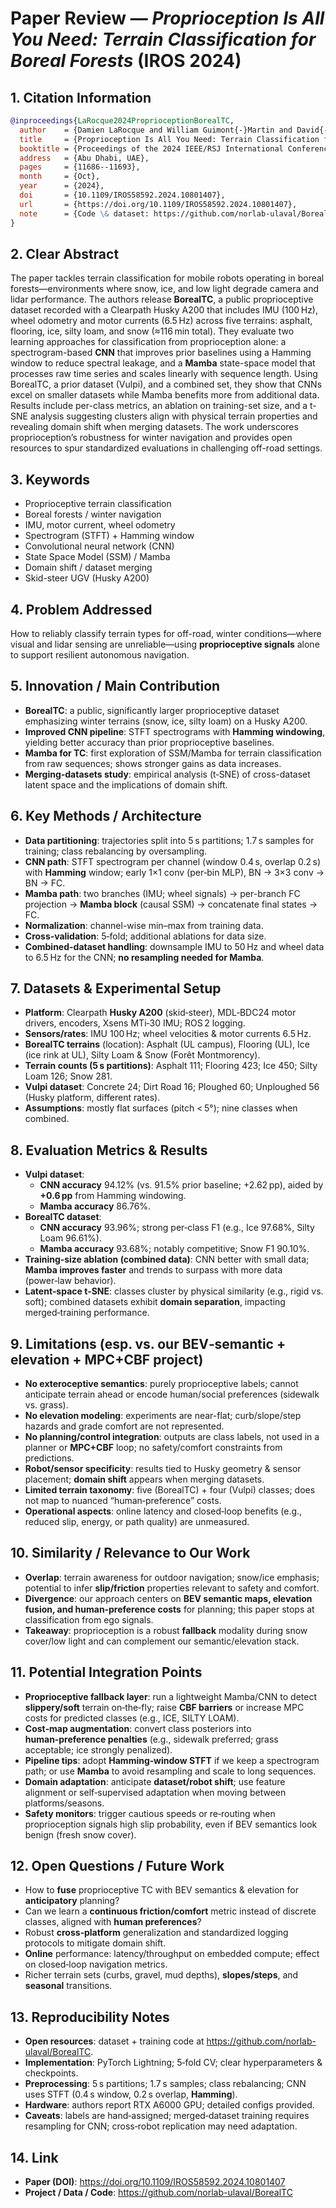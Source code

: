 # Paper Review — *Proprioception Is All You Need: Terrain Classification for Boreal Forests* (IROS 2024)

## 1. Citation Information

```bibtex
@inproceedings{LaRocque2024ProprioceptionBorealTC,
  author    = {Damien LaRocque and William Guimont{-}Martin and David{-}Alexandre Duclos and Philippe Gigu{\`e}re and Fran{\c{c}}ois Pomerleau},
  title     = {Proprioception Is All You Need: Terrain Classification for Boreal Forests},
  booktitle = {Proceedings of the 2024 IEEE/RSJ International Conference on Intelligent Robots and Systems (IROS)},
  address   = {Abu Dhabi, UAE},
  pages     = {11686--11693},
  month     = {Oct},
  year      = {2024},
  doi       = {10.1109/IROS58592.2024.10801407},
  url       = {https://doi.org/10.1109/IROS58592.2024.10801407},
  note      = {Code \& dataset: https://github.com/norlab-ulaval/BorealTC}
}
```

## 2. Clear Abstract 

The paper tackles terrain classification for mobile robots operating in boreal forests—environments where snow, ice, and low light degrade camera and lidar performance. The authors release **BorealTC**, a public proprioceptive dataset recorded with a Clearpath Husky A200 that includes IMU (100 Hz), wheel odometry and motor currents (6.5 Hz) across five terrains: asphalt, flooring, ice, silty loam, and snow (≈116 min total). They evaluate two learning approaches for classification from proprioception alone: a spectrogram-based **CNN** that improves prior baselines using a Hamming window to reduce spectral leakage, and a **Mamba** state-space model that processes raw time series and scales linearly with sequence length. Using BorealTC, a prior dataset (Vulpi), and a combined set, they show that CNNs excel on smaller datasets while Mamba benefits more from additional data. Results include per-class metrics, an ablation on training-set size, and a t-SNE analysis suggesting clusters align with physical terrain properties and revealing domain shift when merging datasets. The work underscores proprioception’s robustness for winter navigation and provides open resources to spur standardized evaluations in challenging off-road settings.

## 3. Keywords

- Proprioceptive terrain classification  
- Boreal forests / winter navigation  
- IMU, motor current, wheel odometry  
- Spectrogram (STFT) + Hamming window  
- Convolutional neural network (CNN)  
- State Space Model (SSM) / Mamba  
- Domain shift / dataset merging  
- Skid-steer UGV (Husky A200)

## 4. Problem Addressed

How to reliably classify terrain types for off-road, winter conditions—where visual and lidar sensing are unreliable—using **proprioceptive signals** alone to support resilient autonomous navigation.

## 5. Innovation / Main Contribution

- **BorealTC**: a public, significantly larger proprioceptive dataset emphasizing winter terrains (snow, ice, silty loam) on a Husky A200.  
- **Improved CNN pipeline**: STFT spectrograms with **Hamming windowing**, yielding better accuracy than prior proprioceptive baselines.  
- **Mamba for TC**: first exploration of SSM/Mamba for terrain classification from raw sequences; shows stronger gains as data increases.  
- **Merging-datasets study**: empirical analysis (t‑SNE) of cross-dataset latent space and the implications of domain shift.

## 6. Key Methods / Architecture

- **Data partitioning**: trajectories split into 5 s partitions; 1.7 s samples for training; class rebalancing by oversampling.  
- **CNN path**: STFT spectrogram per channel (window 0.4 s, overlap 0.2 s) with **Hamming** window; early 1×1 conv (per‑bin MLP), BN → 3×3 conv → BN → FC.  
- **Mamba path**: two branches (IMU; wheel signals) → per-branch FC projection → **Mamba block** (causal SSM) → concatenate final states → FC.  
- **Normalization**: channel-wise min–max from training data.  
- **Cross‑validation**: 5‑fold; additional ablations for data size.  
- **Combined-dataset handling**: downsample IMU to 50 Hz and wheel data to 6.5 Hz for the CNN; **no resampling needed for Mamba**.

## 7. Datasets & Experimental Setup

- **Platform**: Clearpath **Husky A200** (skid‑steer), MDL‑BDC24 motor drivers, encoders, Xsens MTi‑30 IMU; ROS 2 logging.  
- **Sensors/rates**: IMU 100 Hz; wheel velocities & motor currents 6.5 Hz.  
- **BorealTC terrains** (location): Asphalt (UL campus), Flooring (UL), Ice (ice rink at UL), Silty Loam & Snow (Forêt Montmorency).  
- **Terrain counts (5 s partitions)**: Asphalt 111; Flooring 423; Ice 450; Silty Loam 126; Snow 281.  
- **Vulpi dataset**: Concrete 24; Dirt Road 16; Ploughed 60; Unploughed 56 (Husky platform, different rates).  
- **Assumptions**: mostly flat surfaces (pitch < 5°); nine classes when combined.

## 8. Evaluation Metrics & Results

- **Vulpi dataset**:  
  - **CNN accuracy** 94.12% (vs. 91.5% prior baseline; +2.62 pp), aided by **+0.6 pp** from Hamming windowing.  
  - **Mamba accuracy** 86.76%.  
- **BorealTC dataset**:  
  - **CNN accuracy** 93.96%; strong per‑class F1 (e.g., Ice 97.68%, Silty Loam 96.61%).  
  - **Mamba accuracy** 93.68%; notably competitive; Snow F1 90.10%.  
- **Training‑size ablation (combined data)**: CNN better with small data; **Mamba improves faster** and trends to surpass with more data (power‑law behavior).  
- **Latent‑space t‑SNE**: classes cluster by physical similarity (e.g., rigid vs. soft); combined datasets exhibit **domain separation**, impacting merged‑training performance.

## 9. Limitations (esp. vs. our BEV‑semantic + elevation + MPC+CBF project)

- **No exteroceptive semantics**: purely proprioceptive labels; cannot anticipate terrain ahead or encode human/social preferences (sidewalk vs. grass).  
- **No elevation modeling**: experiments are near-flat; curb/slope/step hazards and grade comfort are not represented.  
- **No planning/control integration**: outputs are class labels, not used in a planner or **MPC+CBF** loop; no safety/comfort constraints from predictions.  
- **Robot/sensor specificity**: results tied to Husky geometry & sensor placement; **domain shift** appears when merging datasets.  
- **Limited terrain taxonomy**: five (BorealTC) + four (Vulpi) classes; does not map to nuanced “human‑preference” costs.  
- **Operational aspects**: online latency and closed‑loop benefits (e.g., reduced slip, energy, or path quality) are unmeasured.

## 10. Similarity / Relevance to Our Work

- **Overlap**: terrain awareness for outdoor navigation; snow/ice emphasis; potential to infer **slip/friction** properties relevant to safety and comfort.  
- **Divergence**: our approach centers on **BEV semantic maps, elevation fusion, and human‑preference costs** for planning; this paper stops at classification from ego signals.  
- **Takeaway**: proprioception is a robust **fallback** modality during snow cover/low light and can complement our semantic/elevation stack.

## 11. Potential Integration Points

- **Proprioceptive fallback layer**: run a lightweight Mamba/CNN to detect **slippery/soft** terrain on‑the‑fly; raise **CBF barriers** or increase MPC costs for predicted classes (e.g., ICE, SILTY LOAM).  
- **Cost‑map augmentation**: convert class posteriors into **human‑preference penalties** (e.g., sidewalk preferred; grass acceptable; ice strongly penalized).  
- **Pipeline tips**: adopt **Hamming‑window STFT** if we keep a spectrogram path; or use **Mamba** to avoid resampling and scale to long sequences.  
- **Domain adaptation**: anticipate **dataset/robot shift**; use feature alignment or self‑supervised adaptation when moving between platforms/seasons.  
- **Safety monitors**: trigger cautious speeds or re‑routing when proprioception signals high slip probability, even if BEV semantics look benign (fresh snow cover).

## 12. Open Questions / Future Work

- How to **fuse** proprioceptive TC with BEV semantics & elevation for **anticipatory** planning?  
- Can we learn a **continuous friction/comfort** metric instead of discrete classes, aligned with **human preferences**?  
- Robust **cross‑platform** generalization and standardized logging protocols to mitigate domain shift.  
- **Online** performance: latency/throughput on embedded compute; effect on closed‑loop navigation metrics.  
- Richer terrain sets (curbs, gravel, mud depths), **slopes/steps**, and **seasonal** transitions.

## 13. Reproducibility Notes

- **Open resources**: dataset + training code at https://github.com/norlab-ulaval/BorealTC.  
- **Implementation**: PyTorch Lightning; 5‑fold CV; clear hyperparameters & checkpoints.  
- **Preprocessing**: 5 s partitions; 1.7 s samples; class rebalancing; CNN uses STFT (0.4 s window, 0.2 s overlap, **Hamming**).  
- **Hardware**: authors report RTX A6000 GPU; detailed configs provided.  
- **Caveats**: labels are hand‑assigned; merged‑dataset training requires resampling for CNN; cross‑robot replication may need adaptation.

## 14. Link

- **Paper (DOI)**: https://doi.org/10.1109/IROS58592.2024.10801407  
- **Project / Data / Code**: https://github.com/norlab-ulaval/BorealTC
